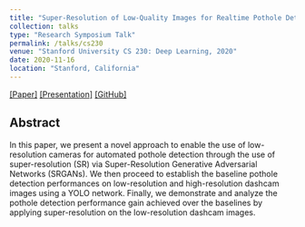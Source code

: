 ```yaml
---
title: "Super-Resolution of Low-Quality Images for Realtime Pothole Detection"
collection: talks
type: "Research Symposium Talk"
permalink: /talks/cs230
venue: "Stanford University CS 230: Deep Learning, 2020"
date: 2020-11-16
location: "Stanford, California"
---
```

[[Paper]](https://sharanramjee.github.io/files/projects/cs230.pdf)
[[Presentation]](https://sharanramjee.github.io/files/talks/cs230.pdf)
[[GitHub]](https://github.com/sharanramjee/pothole-srgan-yolo)

## Abstract
In this paper, we present a novel approach to enable the use of low-resolution cameras for automated pothole detection through the use of super-resolution (SR) via Super-Resolution Generative Adversarial Networks (SRGANs). We then proceed to establish the baseline pothole detection performances on low-resolution and high-resolution dashcam images using a YOLO network. Finally, we demonstrate and analyze the pothole detection performance gain achieved over the baselines by applying super-resolution on the low-resolution dashcam images.
